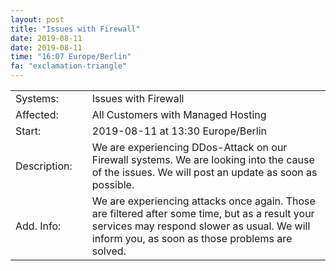 ```yaml
---
layout: post
title: "Issues with Firewall"
date: 2019-08-11
date: 2019-08-11
time: "16:07 Europe/Berlin"
fa: "exclamation-triangle"
---
```


|                   |   |                                                                      |
|-------------------|---|----------------------------------------------------------------------|
| Systems:          |   | Issues with Firewall|
| Affected:         |   | All Customers with Managed Hosting |
| Start:            |   | 2019-08-11 at 13:30 Europe/Berlin |
| Description:      |   | We are experiencing DDos-Attack on our Firewall systems. We are looking into the cause of the issues. We will post an update as soon as possible. |
| Add. Info:        |   | We are experiencing attacks once again. Those are filtered after some time, but as a result your services may respond slower as usual. We will inform you, as soon as those problems are solved. |